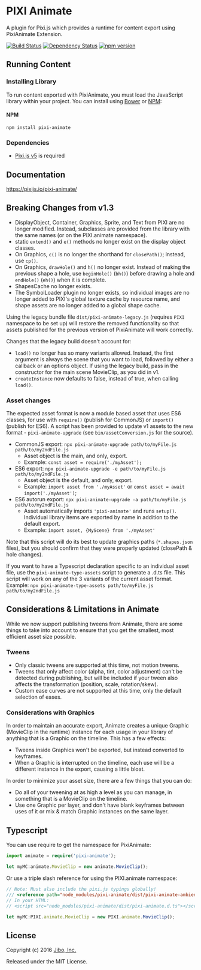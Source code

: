 # PIXI Animate

A plugin for Pixi.js which provides a runtime for content export using PixiAnimate Extension.

[![Build Status](https://travis-ci.org/pixijs/pixi-animate.svg?branch=master)](https://travis-ci.org/pixijs/pixi-animate) [![Dependency Status](https://david-dm.org/pixijs/pixi-animate.svg)](https://david-dm.org/pixijs/pixi-animate) [![npm version](https://badge.fury.io/js/pixi-animate.svg)](https://badge.fury.io/js/pixi-animate)

## Running Content

### Installing Library

To run content exported with PixiAnimate, you must load the JavaScript library within your project. You can install using [Bower](http://bower.io) or [NPM](http://www.npmjs.org):

#### NPM
```
npm install pixi-animate
```

### Dependencies

* [Pixi.js v5](http://pixijs.com) is required

## Documentation

https://pixijs.io/pixi-animate/

## Breaking Changes from v1.3
* DisplayObject, Container, Graphics, Sprite, and Text from PIXI are no longer modified. Instead, subclasses are provided from the library with the same names (or on the PIXI.animate namespace).
* static `extend()` and `e()` methods no longer exist on the display object classes.
* On Graphics, `c()` is no longer the shorthand for `closePath()`; instead, use `cp()`.
* On Graphics, `drawHole()` and `h()` no longer exist. Instead of making the previous shape a hole, use `beginHole()` (`bh()`) before drawing a hole and `endHole()` (`eh()`) when it is complete.
* ShapesCache no longer exists.
* The SymbolLoader plugin no longer exists, so individual images are no longer added to PIXI's global texture cache by resource name, and shape assets are no longer added to a global shape cache.

Using the legacy bundle file `dist/pixi-animate-legacy.js` (requires `PIXI` namespace to be set up) will restore the removed functionality so that assets published for the previous version of PixiAnimate will work correctly.

Changes that the legacy build doesn't account for:
* `load()` no longer has so many variants allowed. Instead, the first argument is always the scene that you want to load, followed by either a callback or an options object. If using the legacy build, pass in the constructor for the main scene MovieClip, as you did in v1.
* `createInstance` now defaults to false, instead of true, when calling `load()`.

### Asset changes
The expected asset format is now a module based asset that uses ES6 classes, for use with `require()` (publish for CommonJS) or `import()` (publish for ES6). A script has been provided to update v1 assets to the new format - `pixi-animate-upgrade` (see `bin/assetConversion.js` for the source).
* CommonJS export: `npx pixi-animate-upgrade path/to/myFile.js path/to/my2ndFile.js`
  * Asset object is the main, and only, export.
  * Example: `const asset = require('./myAsset');`
* ES6 export: `npx pixi-animate-upgrade -e path/to/myFile.js path/to/my2ndFile.js`
  * Asset object is the default, and only, export.
  * Example: `import asset from './myAsset'` or `const asset = await import('./myAsset')`;
* ES6 autorun export: `npx pixi-animate-upgrade -a path/to/myFile.js path/to/my2ndFile.js`
  * Asset automatically imports `'pixi-animate'` and runs `setup()`. Individual library items are exported by name in addition to the default export.
  * Example: `import asset, {MyScene} from './myAsset'`

Note that this script will do its best to update graphics paths (`*.shapes.json` files), but you should confirm that they were properly updated (closePath & hole changes).

If you want to have a Typescript declaration specific to an individual asset file, use the `pixi-animate-type-assets` script to generate a .d.ts file. This script will work on any of the 3 variants of the current asset format.
Example: `npx pixi-animate-type-assets path/to/myFile.js path/to/my2ndFile.js`

## Considerations & Limitations in Animate
While we now support publishing tweens from Animate, there are some things to take into account to ensure that you get the smallest, most efficient asset size possible.

### Tweens
* Only classic tweens are supported at this time, not motion tweens.
* Tweens that only affect color (alpha, tint, color adjustment) can't be detected during publishing, but will be included if your tween also affects the transformation (position, scale, rotation/skew).
* Custom ease curves are not supported at this time, only the default selection of eases.

### Considerations with Graphics
In order to maintain an accurate export, Animate creates a unique Graphic (MovieClip in the runtime) instance for each usage in your library of anything that is a Graphic on the timeline. This has a few effects:
* Tweens inside Graphics won't be exported, but instead converted to keyframes.
* When a Graphic is interrupted on the timeline, each use will be a different instance in the export, causing a little bloat.

In order to minimize your asset size, there are a few things that you can do:
* Do all of your tweening at as high a level as you can manage, in something that is a MovieClip on the timeline.
* Use one Graphic per layer, and don't have blank keyframes between uses of it or mix & match Graphic instances on the same layer.

## Typescript
You can use require to get the namespace for PixiAnimate:
```typescript
import animate = require('pixi-animate');

let myMC:animate.MovieClip = new animate.MovieClip();
```

Or use a triple slash reference for using the PIXI.animate namespace:
```typescript
// Note: Must also include the pixi.js typings globally!
/// <reference path="node_modules/pixi-animate/dist/pixi-animate-ambient.d.ts" />
// In your HTML:
// <script src="node_modules/pixi-animate/dist/pixi-animate.d.ts"></script>

let myMC:PIXI.animate.MovieClip = new PIXI.animate.MovieClip();
```

## License

Copyright (c) 2016 [Jibo, Inc.](http://github.com/jiborobot)

Released under the MIT License.

